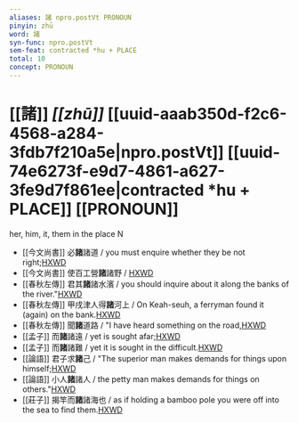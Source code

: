 ```yaml
---
aliases: 諸 npro.postVt PRONOUN
pinyin: zhū
word: 諸
syn-func: npro.postVt
sem-feat: contracted *hu + PLACE
total: 10
concept: PRONOUN 
---
```

# [[諸]] *[[zhū]]*  [[uuid-aaab350d-f2c6-4568-a284-3fdb7f210a5e|npro.postVt]] [[uuid-74e6273f-e9d7-4861-a627-3fe9d7f861ee|contracted *hu + PLACE]] [[PRONOUN]]
her, him, it, them in the place N
 - [[今文尚書]] 必**諸**諸道
                     / you must enquire whether they be not right;[HXWD](https://hxwd.org/textview.html?location=KR1b0001_tls_016-1a.34)
 - [[今文尚書]] 使百工營**諸**諸野
                     / [HXWD](https://hxwd.org/textview.html?location=KR1b0001_tls_021-1a.4)
 - [[春秋左傳]] 君其**諸**諸水濱 / you should inquire about it along the banks of the river."[HXWD](https://hxwd.org/textview.html?location=KR1e0001_tls_005-58a.35)
 - [[春秋左傳]] 甲戌津人得**諸**河上 / On Keah-seuh, a ferryman found it (again) on the bank.[HXWD](https://hxwd.org/textview.html?location=KR1e0001_tls_010-580a.4)
 - [[春秋左傳]] 聞**諸**道路 / "I have heard something on the road,[HXWD](https://hxwd.org/textview.html?location=KR1e0001_tls_011-59a.5)
 - [[孟子]] 而**諸**諸遠 / yet is sought afar;[HXWD](https://hxwd.org/textview.html?location=KR1h0001_tls_007-11a.4)
 - [[孟子]] 而**諸**諸難 / yet it is sought in the difficult.[HXWD](https://hxwd.org/textview.html?location=KR1h0001_tls_007-11a.6)
 - [[論語]] 君子求**諸**己 / "The superior man makes demands for things upon himself;[HXWD](https://hxwd.org/textview.html?location=KR1h0004_tls_015-21a.3)
 - [[論語]] 小人**諸**諸人 / the petty man makes demands for things on others."[HXWD](https://hxwd.org/textview.html?location=KR1h0004_tls_015-22a.1)
 - [[莊子]] 揭竿而**諸**諸海也 / as if holding a bamboo pole you were off into the sea to find them.[HXWD](https://hxwd.org/textview.html?location=KR5c0126_tls_023-7a.18)